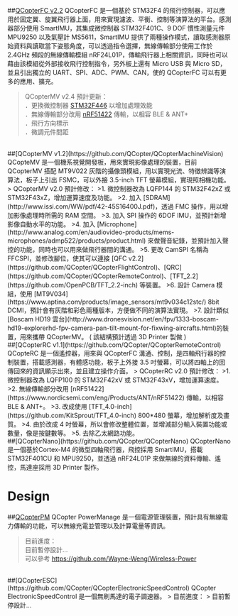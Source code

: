 ##[QCopterFC v2.2](https://github.com/QCopter/QCopterFlightControl)
QCopterFC 是一個基於 STM32F4 的飛行控制器，可以應用於固定翼、旋翼飛行器上面，用來實現濾波、平衡、控制等演算法的平台。感測器部分使用 SmartIMU，其集成微控制器 STM32F401C、9 DOF 慣性測量元件 MPU9250 以及氣壓計 MS5611，SmartIMU 提供了兩種操作模式，讀取感測器原始資料與讀取當下姿態角度，可以透過指令選擇，無線傳輸部分使用工作於 2.4GHz 頻段的無線傳輸模組 nRF24L01P，傳輸飛行器上相關資訊，同時也可以藉由該模組從外部接收飛行控制指令，另外板上還有 Micro USB 與 Micro SD，並且引出獨立的 UART、SPI、ADC、PWM、CAN，使的 QCopterFC 可以有更多的應用、擴充。
 > QCopterMV v2.4 預計更新：  
 > ．更換微控制器 [STM32F446](http://www.st.com/web/en/catalog/mmc/SC1169/SS1577/LN1875?sc=stm32f446) 以增加處理效能  
 > ．無線傳輸部分改用 [nRF51422](https://www.nordicsemi.com/eng/Products/ANT/nRF51422) 傳輸，以相容 BLE & ANT+  
 > ．飛行方向標示  
 > ．微調元件間距  
 
<br>
##[QCopterMV v1.2](https://github.com/QCopter/QCopterMachineVision)
QCopteMV 是一個機系視覺開發板，用來實現影像處理的裝置，目前 QCopterMV 搭配 MT9V022 灰階的攝像頭模組，用以實現光流、特徵辨識等演算法，板子上引出 FSMC，可以外接 3.5-inch TFT 螢幕模組，實現照相機功能。
> QCopterMV v2.0 預計修改： 
>1. 微控制器改為 LQFP144 的 STM32F42xZ 或 STM32F43xZ，增加運算速度及功能。  
>2. 加入 [SDRAM](http://www.issi.com/WW/pdf/42-45S16400J.pdf)，透過 FMC 操作，用以增加影像處理時所需的 RAM 空間。  
>3. 加入 SPI 操作的 6DOF IMU，並預計新增影像自動水平的功能。  
>4. 加入 [Microphone](http://www.analog.com/en/audiovideo-products/mems-microphones/admp522/products/product.html) 來做聲音紀錄，並預計加入聲控的功能，同時也可以用來做飛行器間的溝通。  
>5. 更改 CamSPI 名稱為 FFCSPI，並修改腳位，使其可以連接 [QFC v2.2](https://github.com/QCopter/QCopterFlightControl)、[QRC](https://github.com/QCopter/QCopterRemoteControl)、[TFT_2.2](https://github.com/OpenPCB/TFT_2.2-inch) 等裝置。  
>6. 設計 Camera 模組，使用 [MT9V034](https://www.aptina.com/products/image_sensors/mt9v034c12stc/) 8bit DCMI，預計會有灰階和彩色兩種版本，方便做不同的演算法實現。  
>7. 設計類似 [Boscam HD19 雲台](http://www.dronesvision.net/en/fpv/1333-boscam-hd19-explorerhd-fpv-camera-pan-tilt-mount-for-fixwing-aircrafts.html)的裝置，用來攜帶 QCopterMV。 ( 該結構預計透過 3D Printer 製做 )  

<br>
##[QCopterRC v1.1](https://github.com/QCopter/QCopterRemoteControl)
QCopteRC 是一個遙控器，用來與 QCopterFC 溝通、控制，是四軸飛行器的控制裝置，搭載感測器，有體感功能，板子上外接 3.5 吋螢幕，可以將四軸上的回傳回來的資訊顯示出來，並且建立操作介面。
> QCopterRC v2.0 預計修改：  
>1. 微控制器改為 LQFP100 的 STM32F42xV 或 STM32F43xV，增加運算速度。  
>2. 無線傳輸部分改用 [nRF51422](https://www.nordicsemi.com/eng/Products/ANT/nRF51422) 傳輸，以相容 BLE & ANT+。  
>3. 改成使用 [TFT_4.0-inch](https://github.com/KitSprout/TFT_4.0-inch) 800*480 螢幕，增加解析度及畫質。  
>4. 由於改成 4 吋螢幕，所以會修改整體位置，並增減部分輸入裝置功能或數量，像是按鍵數等。  
>5. 去除乙太網路功能。  

<br>
##[QCopterNano](https://github.com/QCopter/QCopterNano)
QCopterNano 是一個基於Cortex-M4 的微型四軸飛行器，飛控採用 SmartIMU，搭載 STM32F401CU 和 MPU9250，並透過 nRF24L01P 來做無線的資料傳輸、遙控，馬達座採用 3D Printer 製作。  

Design
========

##[QCopterPM](https://github.com/QCopter/QCopterPowerManage)
QCopter PowerManage 是一個電源管理裝置，預計具有無線電力傳輸的功能，可以無線充電並管理以及計算電量等資訊。
> 目前進度：  
> 目前暫停設計...  
> 可以參考 https://github.com/Wayne-Weng/Wireless-Power

<br>
##[QCopterESC](https://github.com/QCopter/QCopterElectronicSpeedControl)
QCopter ElectronicSpeedControl 是一個無刷馬達的電子調速器。
> 目前進度：  
> 目前暫停設計...  
